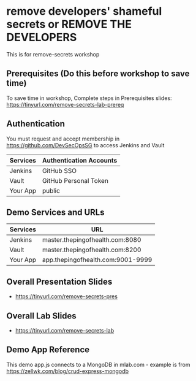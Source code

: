 # remove developers' shameful secrets or REMOVE THE DEVELOPERS 

This is for remove-secrets workshop

## Prerequisites (Do this before workshop to save time)

To save time in workshop, Complete steps in Prerequisites slides: https://tinyurl.com/remove-secrets-lab-prereq

## Authentication

You must request and accept membership in https://github.com/DevSecOpsSG to access Jenkins and Vault

| Services | Authentication Accounts |
| --- | --- |
| Jenkins | GitHub SSO |
| Vault | GitHub Personal Token |
| Your App | public |

## Demo Services and URLs

| Services | URL |
| --- | --- |
| Jenkins | master.thepingofhealth.com:8080 |
| Vault | master.thepingofhealth.com:8200 |
| Your App | app.thepingofhealth.com:9001-9999 |

## Overall Presentation Slides

 * https://tinyurl.com/remove-secrets-pres
 
## Overall Lab Slides

 * https://tinyurl.com/remove-secrets-lab
 
## Demo App Reference

This demo app.js connects to a MongoDB in mlab.com - example is from https://zellwk.com/blog/crud-express-mongodb
